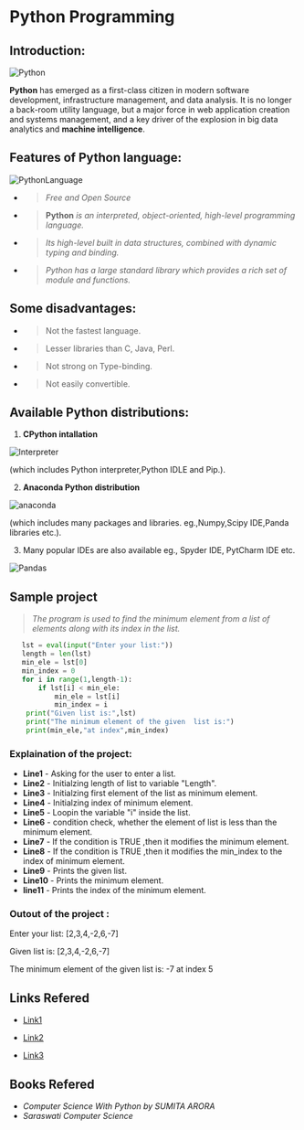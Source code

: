 
# Python Programming

## Introduction:

![Python](https://hub.packtpub.com/wp-content/uploads/2018/03/Should-you-move-to-Python-3_image.png)

**Python** has emerged as a first-class citizen in modern software development, infrastructure management, and data analysis. It is no longer a back-room utility language, but a major force in web application creation and systems management, and a key driver of the explosion in big data analytics and **machine intelligence**.

## Features of Python language:

![PythonLanguage](https://www.python.org/static/opengraph-icon-200x200.png)

* >*Free and Open Source* 
* >**Python** *is an interpreted, object-oriented, high-level programming language.*
* >*Its high-level built in data structures, combined with dynamic typing and binding.*
* >*Python has a large standard library which provides a rich set of module and functions.*

## Some disadvantages:

* >Not the fastest language.
* >Lesser libraries than C, Java, Perl.
* >Not strong on Type-binding.
* >Not easily convertible.

## Available Python distributions:

1. **CPython intallation**

![Interpreter](https://data-flair.training/blogs/wp-content/uploads/sites/2/2018/07/Python-Interpreter-01.jpg)

   (which includes Python interpreter,Python IDLE and Pip.).

2. **Anaconda Python distribution**

  ![anaconda](https://3qeqpr26caki16dnhd19sv6by6v-wpengine.netdna-ssl.com/wp-content/uploads/2017/03/How-to-Setup-a-Python-Environment-for-Machine-Learning-and-Deep-Learning-with-Anaconda-1024x512.png)


 (which includes many packages and libraries. eg.,Numpy,Scipy IDE,Panda libraries etc.).

3. Many popular IDEs are also available eg., Spyder IDE, PytCharm IDE etc.

![Pandas](https://upload.wikimedia.org/wikipedia/commons/thumb/e/ed/Pandas_logo.svg/1200px-Pandas_logo.svg.png)

## Sample project 
> *The program is used to find the minimum element from a list of elements along with its index in the list.*

```python
   lst = eval(input("Enter your list:"))
   length = len(lst)
   min_ele = lst[0]
   min_index = 0
   for i in range(1,length-1):
       if lst[i] < min_ele:
           min_ele = lst[i]
           min_index = i
    print("Given list is:",lst)
    print("The minimum element of the given  list is:")
    print(min_ele,"at index",min_index)

```
### Explaination of the project:
* **Line1** - Asking for the user to enter a  list.
* **Line2** - Initialzing length of list       to variable "Length".
* **Line3** - Initialzing first element of the list as minimum element.
* **Line4** - Initialzing index of minimum element.
* **Line5** - Loopin the variable "i" inside the list.
* **Line6** - condition check, whether the element of list is less than the minimum element.
* **Line7** - If the condition is TRUE ,then it modifies the minimum element.
* **Line8** - If the condition is TRUE ,then it modifies the min_index to the index of minimum element.
* **Line9** - Prints the given list.
* **Line10** - Prints the minimum element.
* **line11** - Prints the index of the minimum element.

### Outout of the project :
Enter your list: [2,3,4,-2,6,-7]


Given list is: [2,3,4,-2,6,-7]


The minimum element of the given  list is: -7 at index 5

## Links Refered
* [Link1](https://www.infoworld.com/article/3204016/what-is-python-powerful-intuitive-programming.html "InfoWorld")


* [Link2](https://www.python.org/doc/essays/blurb/ "Python official")

* [Link3](https://www.geeksforgeeks.org/python-features/ "GeeksforGeeks")


## Books Refered
* *Computer Science With Python by SUMITA ARORA*
* *Saraswati Computer Science* 

